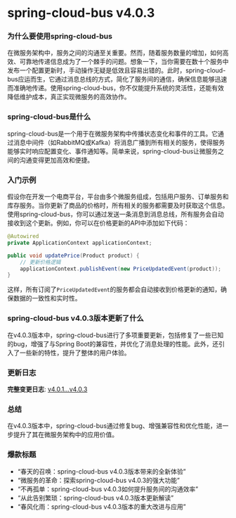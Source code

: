 # spring-cloud-bus v4.0.3
### 为什么要使用spring-cloud-bus

在微服务架构中，服务之间的沟通至关重要。然而，随着服务数量的增加，如何高效、可靠地传递信息成为了一个棘手的问题。想象一下，当你需要在数十个服务中发布一个配置更新时，手动操作无疑是低效且容易出错的。此时，spring-cloud-bus应运而生，它通过消息总线的方式，简化了服务间的通信，确保信息能够迅速而准确地传递。使用spring-cloud-bus，你不仅能提升系统的灵活性，还能有效降低维护成本，真正实现微服务的高效协作。

### spring-cloud-bus是什么

spring-cloud-bus是一个用于在微服务架构中传播状态变化和事件的工具。它通过消息中间件（如RabbitMQ或Kafka）将消息广播到所有相关的服务，使得服务能够实时响应配置变化、事件通知等。简单来说，spring-cloud-bus让微服务之间的沟通变得更加高效和便捷。

### 入门示例

假设你在开发一个电商平台，平台由多个微服务组成，包括用户服务、订单服务和库存服务。当你更新了商品的价格时，所有相关的服务都需要及时获取这个信息。使用spring-cloud-bus，你可以通过发送一条消息到消息总线，所有服务会自动接收到这个更新。例如，你可以在价格更新的API中添加如下代码：

```java
@Autowired
private ApplicationContext applicationContext;

public void updatePrice(Product product) {
    // 更新价格逻辑
    applicationContext.publishEvent(new PriceUpdatedEvent(product));
}
```

这样，所有订阅了`PriceUpdatedEvent`的服务都会自动接收到价格更新的通知，确保数据的一致性和实时性。

### spring-cloud-bus v4.0.3版本更新了什么

在v4.0.3版本中，spring-cloud-bus进行了多项重要更新，包括修复了一些已知的bug，增强了与Spring Boot的兼容性，并优化了消息处理的性能。此外，还引入了一些新的特性，提升了整体的用户体验。

### 更新日志

**完整变更日志**: [v4.0.1...v4.0.3](https://github.com/spring-cloud/spring-cloud-bus/compare/v4.0.1...v4.0.3)

### 总结

在v4.0.3版本中，spring-cloud-bus通过修复bug、增强兼容性和优化性能，进一步提升了其在微服务架构中的应用价值。

### 爆款标题

- “春天的召唤：spring-cloud-bus v4.0.3版本带来的全新体验”
- “微服务的革命：探索spring-cloud-bus v4.0.3的强大功能”
- “不再孤单：spring-cloud-bus v4.0.3如何提升服务间的沟通效率”
- “从此告别繁琐：spring-cloud-bus v4.0.3版本更新解读”
- “春风化雨：spring-cloud-bus v4.0.3版本的重大改进与应用”